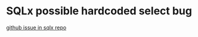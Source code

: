 # SQLx possible hardcoded select bug

[github issue in sqlx repo](https://github.com/launchbadge/sqlx/issues/3428)
